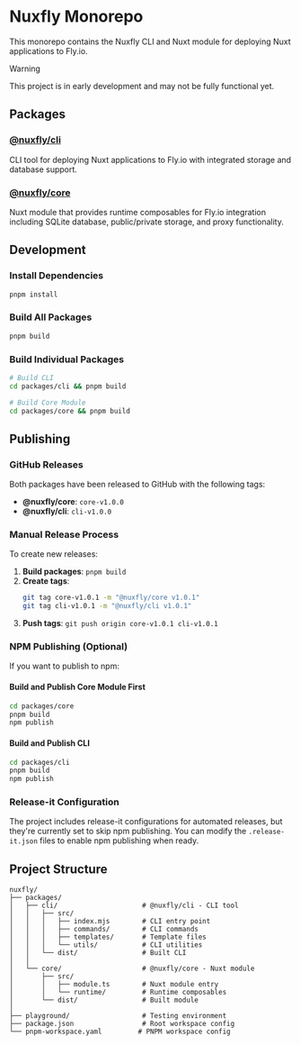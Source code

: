 # Nuxfly Monorepo

This monorepo contains the Nuxfly CLI and Nuxt module for deploying Nuxt applications to Fly.io.

> [!WARNING]
> This project is in early development and may not be fully functional yet.

## Packages

### [@nuxfly/cli](./packages/cli)
CLI tool for deploying Nuxt applications to Fly.io with integrated storage and database support.

### [@nuxfly/core](./packages/core)
Nuxt module that provides runtime composables for Fly.io integration including SQLite database, public/private storage, and proxy functionality.

## Development

### Install Dependencies
```bash
pnpm install
```

### Build All Packages
```bash
pnpm build
```

### Build Individual Packages
```bash
# Build CLI
cd packages/cli && pnpm build

# Build Core Module
cd packages/core && pnpm build
```

## Publishing

### GitHub Releases

Both packages have been released to GitHub with the following tags:
- **@nuxfly/core**: `core-v1.0.0`
- **@nuxfly/cli**: `cli-v1.0.0`

### Manual Release Process

To create new releases:

1. **Build packages**: `pnpm build`
2. **Create tags**:
   ```bash
   git tag core-v1.0.1 -m "@nuxfly/core v1.0.1"
   git tag cli-v1.0.1 -m "@nuxfly/cli v1.0.1"
   ```
3. **Push tags**: `git push origin core-v1.0.1 cli-v1.0.1`

### NPM Publishing (Optional)

If you want to publish to npm:

#### Build and Publish Core Module First
```bash
cd packages/core
pnpm build
npm publish
```

#### Build and Publish CLI
```bash
cd packages/cli
pnpm build
npm publish
```

### Release-it Configuration

The project includes release-it configurations for automated releases, but they're currently set to skip npm publishing. You can modify the `.release-it.json` files to enable npm publishing when ready.

## Project Structure

```
nuxfly/
├── packages/
│   ├── cli/                     # @nuxfly/cli - CLI tool
│   │   ├── src/
│   │   │   ├── index.mjs        # CLI entry point
│   │   │   ├── commands/        # CLI commands
│   │   │   ├── templates/       # Template files
│   │   │   └── utils/           # CLI utilities
│   │   └── dist/                # Built CLI
│   │
│   └── core/                    # @nuxfly/core - Nuxt module
│       ├── src/
│       │   ├── module.ts        # Nuxt module entry
│       │   └── runtime/         # Runtime composables
│       └── dist/                # Built module
│
├── playground/                  # Testing environment
├── package.json                 # Root workspace config
└── pnpm-workspace.yaml         # PNPM workspace config